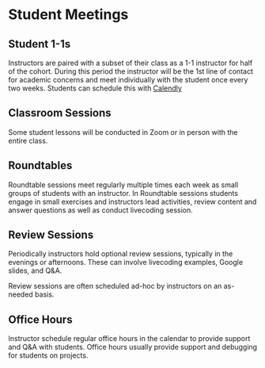 # Student Meetings

## Student 1-1s

Instructors are paired with a subset of their class as a 1-1 instructor for half of the cohort.  During this period the instructor will be the 1st line of contact for academic concerns and meet individually with the student once every two weeks.  Students can schedule this with [Calendly](https://calendly.com/)

## Classroom Sessions

Some student lessons will be conducted in Zoom or in person with the entire class.  

## Roundtables

Roundtable sessions meet regularly multiple times each week as small groups of students with an instructor.  In Roundtable sessions students engage in small exercises and instructors lead activities, review content and answer questions as well as conduct livecoding session. 

## Review Sessions

Periodically instructors hold optional review sessions, typically in the evenings or afternoons.  These can involve livecoding examples, Google slides, and Q&A.

Review sessions are often scheduled ad-hoc by instructors on an as-needed basis.

## Office Hours

Instructor schedule regular office hours in the calendar to provide support and Q&A with students.  Office hours usually provide support and debugging for students on projects.
